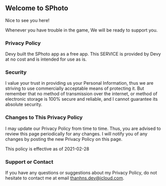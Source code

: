 ## Welcome to SPhoto

Nice to see you here!

Whenever you have trouble in the game, We will be ready to support you.

### Privacy Policy

Devy built the SPhoto app as a free app. This SERVICE is provided by Devy at no cost and is intended for use as is.

### Security

I value your trust in providing us your Personal Information, thus we are striving to use commercially acceptable means of protecting it. But remember that no method of transmission over the internet, or method of electronic storage is 100% secure and reliable, and I cannot guarantee its absolute security.

### Changes to This Privacy Policy

I may update our Privacy Policy from time to time. Thus, you are advised to review this page periodically for any changes. I will notify you of any changes by posting the new Privacy Policy on this page.

This policy is effective as of 2021-02-28

### Support or Contact

If you have any questions or suggestions about my Privacy Policy, do not hesitate to contact me at email thanhns.dev@icloud.com.
